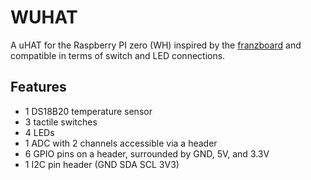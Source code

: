 # WUHAT

A uHAT for the Raspberry PI zero (WH) inspired by the
[franzboard](https://github.com/franzboard) and compatible in terms of switch
and LED connections.


## Features

* 1 DS18B20 temperature sensor
* 3 tactile switches
* 4 LEDs
* 1 ADC with 2 channels accessible via a header
* 6 GPIO pins on a header, surrounded by GND, 5V, and 3.3V
* 1 I2C pin header (GND SDA SCL 3V3)


